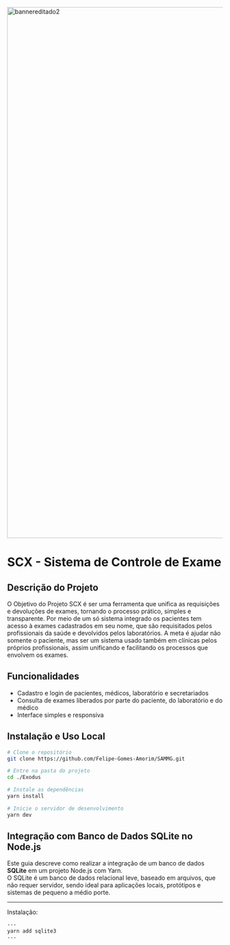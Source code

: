 <img width="3192" height="1239" alt="bannereditado2" src="https://github.com/user-attachments/assets/96ebc79a-be40-42ba-808d-02ee80efa913" />


# SCX - Sistema de Controle de Exame


## Descrição do Projeto

O Objetivo do Projeto SCX é ser uma ferramenta que unifica as requisições e devoluções de exames, tornando o processo prático, simples e transparente. Por meio de um só sistema integrado os pacientes tem acesso à exames cadastrados em seu nome, que são requisitados pelos profissionais da saúde e devolvidos pelos laboratórios. A meta é ajudar não somente o paciente, mas ser um sistema usado também em clínicas pelos próprios profissionais, assim unificando e facilitando os processos que envolvem os exames.


##  Funcionalidades

- Cadastro e login de pacientes, médicos, laboratório e secretariados
- Consulta de exames liberados por parte do paciente, do laboratório e do médico
- Interface simples e responsiva




##  Instalação e Uso Local

```bash
# Clone o repositório
git clone https://github.com/Felipe-Gomes-Amorim/SAMMG.git

# Entre na pasta do projeto
cd ./Exodus

# Instale as dependências
yarn install

# Inicie o servidor de desenvolvimento
yarn dev
````

## Integração com Banco de Dados SQLite no Node.js

Este guia descreve como realizar a integração de um banco de dados **SQLite** em um projeto Node.js com Yarn.  
O SQLite é um banco de dados relacional leve, baseado em arquivos, que não requer servidor, sendo ideal para aplicações locais, protótipos e sistemas de pequeno a médio porte.

---
Instalação:

```bash
---
yarn add sqlite3
---
